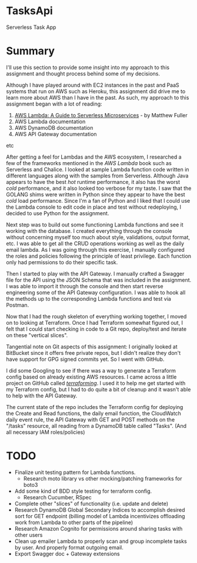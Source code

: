 # TasksApi
Serverless Task App

# Summary
I'll use this section to provide some insight into my approach to this assignment and thought process behind some of my decisions.

Although I have played around with EC2 instances in the past and PaaS systems that run on AWS such as Heroku, this assignment did drive me to learn more about AWS than I have in the past. As such, my approach to this assignment began with a lot of reading:

  1. [AWS Lambda: A Guide to Serverless Microservices](https://www.amazon.com/AWS-Lambda-Guide-Serverless-Microservices-ebook/dp/B016JOMAEE) - by Matthew Fuller
  2. AWS Lambda documentation
  3. AWS DynamoDB documentation
  4. AWS API Gateway documentation

  etc

After getting a feel for Lambdas and the AWS ecosystem, I researched a few of the frameworks mentioned in the *AWS Lambda* book such as Serverless and Chalice. I looked at sample Lambda function code written in different languages along with the samples from Serverless. Although Java appears to have the best *hot* runtime performance, it also has the worst *cold* performance, and it also looked too verbose for my taste. I saw that the GOLANG shims were written in Python since they appear to have the best *cold* load performance. Since I'm a fan of Python and I liked that I could use the Lambda console to edit code in place and test without redeploying, I decided to use Python for the assignment.

Next step was to build out some functioning Lambda functions and see it working with the database. I created everything through the console without concerning myself too much about style, validations, output format, etc. I was able to get all the CRUD operations working as well as the daily email lambda. As I was going through this exercise, I manually configured the roles and policies following the principle of least privilege. Each function only had permissions to do their specific task.

Then I started to play with the API Gateway. I manually crafted a Swagger file for the API using the JSON Schema that was included in the assignment. I was able to import it through the console and then start reverse engineering some of the API Gateway configuration. I was able to hook all the methods up to the corresponding Lambda functions and test via Postman.

Now that I had the rough skeleton of everything working together, I moved on to looking at Terraform. Once I had Terraform somewhat figured out, I felt that I could start checking in code to a Git repo, deploy/test and iterate on these "vertical slices".

Tangential note on Git aspects of this assignment: I originally looked at BitBucket since it offers free private repos, but I didn't realize they don't have support for GPG signed commits yet. So I went with GitHub. </end-tangent>

I did some Googling to see if there was a way to generate a Terraform config based on already existing AWS resources. I came across a little project on GitHub called *[terraforming](https://github.com/dtan4/terraforming)*. I used it to help me get started with my Terraform config, but I had to do quite a bit of cleanup and it wasn't able to help with the API Gateway.

The current state of the repo includes the Terraform config for deploying the Create and Read functions, the daily email function, the CloudWatch daily event rule, the API Gateway with GET and POST methods on the "/tasks" resource, all reading from a DynamoDB table called "Tasks". (And all necessary IAM roles/policies)

# TODO
  * Finalize unit testing pattern for Lambda functions.
    * Research moto library vs other mocking/patching frameworks for boto3
  * Add some kind of BDD style testing for terraform config.
    * Research Cucumber, RSpec
  * Complete other "slices" of functionality (i.e. update and delete)
  * Research DynamoDB Global Secondary Indices to accomplish desired sort for GET endpoint (billing model of Lambda incentivizes offloading work from Lambda to other parts of the pipeline)
  * Research Amazon Cognito for permissions around sharing tasks with other users
  * Clean up emailer Lambda to properly scan and group incomplete tasks by user. And properly format outgoing email.
  * Export Swagger doc + Gateway extensions
